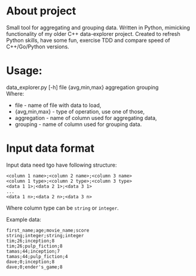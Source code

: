 # About project
Small tool for aggregating and grouping data. Written in Python, mimicking functionality of my older C++ data-explorer project. Created to refresh Python skills, have some fun, exercise TDD and compare speed of C++/Go/Python versions.

# Usage: 
data_explorer.py [-h] file {avg,min,max} aggregation grouping  
Where:  
+ file - name of file with data to load,  
+ {avg,min,max} - type of operation, use one of those,  
+ aggregation - name of column used for aggregating data,  
+ grouping - name of column used for grouping data.

# Input data format
Input data need tgo have following structure:  
```
<column 1 name>;<column 2 name>;<column 3 name>  
<column 1 type>;<column 2 type>;<column 3 type>  
<data 1 1>;<data 2 1>;<data 3 1> 
...  
<data 1 n>;<data 2 n>;<data 3 n> 
```
Where column type can be `string` or `integer`.  

Example data:
```
first_name;age;movie_name;score
string;integer;string;integer
tim;26;inception;8
tim;26;pulp_fiction;8
tamas;44;inception;7
tamas;44;pulp_fiction;4
dave;0;inception;8
dave;0;ender's_game;8
```